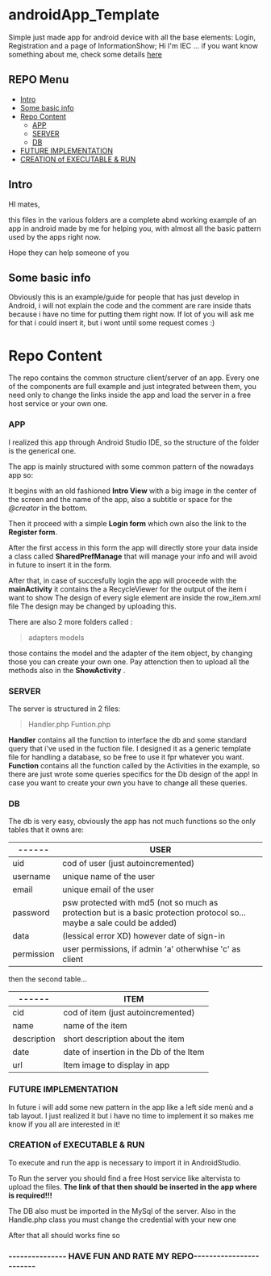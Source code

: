 
# androidApp_Template
Simple just made app for android device with all the base elements: Login, Registration and a page of InformationShow;
Hi I'm IEC ... if you want know something about me, check some details [here ](http://mycoderpage.altervista.org/On-CV/index.php)

## REPO Menu

- [Intro](Intro)
- [Some basic info]()
- [Repo Content]()
  - [APP]()
  - [SERVER]()
  - [DB]()
- [FUTURE IMPLEMENTATION]()
- [CREATION of EXECUTABLE & RUN]()

## Intro
HI mates,

this files in the various folders are a complete abnd working example of an app in android made by me for helping you, 
with almost all the basic pattern used by the apps right now.

Hope they can help someone of you

## Some basic info
Obviously this is an example/guide for people that has just develop in Android, i will not explain the code and the comment are rare inside
thats because i have no time for putting them right now.
If lot of you will ask me for that i could insert it, but i wont until some request comes :)

# Repo Content
The repo contains the common structure  client/server of an app.
Every one of the components are full example and just integrated between them, you need only to change the links inside the app and load the server in a free host service or your own one.



### APP
I realized this app through Android Studio IDE, so the structure of the folder is the generical one.

The app is mainly structured with some common pattern of the nowadays app so:

It begins with an old fashioned **Intro View** with a big image in the center  of the screen and the name of the app, also a subtitle or space for the *@creator* in the  bottom.

Then it proceed with a simple **Login form** which own also the link to the **Register form**.

After the first access in this form the app will directly store your data inside a class called  **SharedPrefManage** that will manage your info and will avoid in future to insert it in the form.

After that, in case of succesfully login the app will proceede with the **mainActivity**   it contains the a RecycleViewer for the output of the item i want to show
The design of every sigle element are inside the row_item.xml file
The design may be changed by uploading this.

There are also 2 more folders called :
>adapters
>models

those contains the model and the adapter of the item object, by changing those you can create your own one. 
Pay attenction then to upload all the methods also in the **ShowActivity** .

### SERVER
The server is structured in 2 files:

>Handler.php
>Funtion.php

**Handler** contains all the function to interface the db and some standard query that i've used in the fuction file. 
I designed it as a generic template file for handling a database, so be free to use it fpr whatever you want.
**Function** contains all the function called by the  Activities in the example, so there are just wrote some queries specifics for the Db design of the app! 
In case you want to create your own you have to change all these queries.
### DB
The db is very easy, obviously the app has not much functions so the only tables that it owns are:

| ------ | USER |
| ------ | ------ |
| uid | cod of user (just autoincremented) |
| username | unique name of the user |
| email | unique email of the user |
| password | psw protected with md5 (not so much as protection but is a basic protection protocol so... maybe a sale could be added) |
| data | (lessical error XD) however date of sign-in |
| permission | user permissions, if admin 'a' otherwhise 'c' as client |

then the second table...

| ------ | ITEM |
| ------ | ------ |
| cid | cod of item (just autoincremented) |
| name | name of the item |
| description | short description about the item |
| date | date of insertion in the Db of the Item |
| url | Item image to display in app |


### FUTURE IMPLEMENTATION
In future i will add some new pattern in the app like a left side menù and a tab layout.
I just realized it but i have no time to implement it so makes me know if you all are interested in it!


### CREATION of EXECUTABLE & RUN

To execute and run the app is necessary to import it in AndroidStudio.

To Run the server you should find a free Host service like altervista to upload the files. **The link of that then should be inserted in the app where is required!!!**

The DB also must be imported in the MySql of the server. Also in the Handle.php class you must change the credential with your new one

After that all should works fine so

### --------------- HAVE FUN AND RATE MY REPO------------------------
